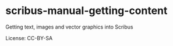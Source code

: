 # scribus-manual-getting-content

Getting text, images and vector graphics into Scribus

License: CC-BY-SA
